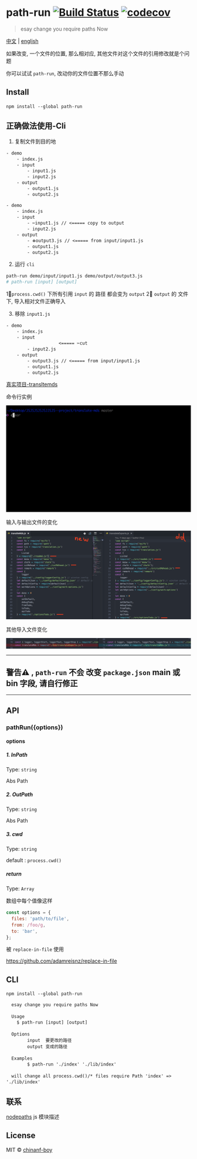 # path-run [![Build Status](https://travis-ci.org/chinanf-boy/Path-run.svg?branch=master)](https://travis-ci.org/chinanf-boy/Path-run) [![codecov](https://codecov.io/gh/chinanf-boy/Path-run/badge.svg?branch=master)](https://codecov.io/gh/chinanf-boy/Path-run?branch=master)

> esay change you require paths Now

[中文](./readme.md) | [english](./readme.en.md)

如果改变, 一个文件的位置, 那么相对应, 其他文件对这个文件的引用修改就是个问题

你可以试试 `path-run`, 改动你的文件位置不那么手动

## Install

```
npm install --global path-run
```

## 正确做法使用-Cli

1. 复制文件到目的地

```
- demo
	- index.js
	- input
		- input1.js
		- input2.js
	- output
		- output1.js
		- output2.js
```

```
- demo
	- index.js
	- input
		- ✂️input1.js // <===== copy to output
		- input2.js
	- output
		- ➕output3.js // <===== from input/input1.js
		- output1.js
		- output2.js
```

2. 运行 `cli`


``` bash
path-run demo/input/input1.js demo/output/output3.js
# path-run [input] [output]

```

1⃣️`process.cwd()` 下所有引用 `input` 的 路径 都会变为 `output`
2⃣️ `output` 的 文件 下, 导入相对文件正确导入



3. 移除 `input1.js`

```
- demo
	- index.js
	- input
					<===== ✂️cut
		- input2.js
	- output
		- output3.js // <===== from input/input1.js
		- output1.js
		- output2.js
```

[真实项目-transltemds](https://github.com/chinanf-boy/translate-mds)

命令行实例

![demo-cli-show](./demo-show/demo.gif)

输入与输出文件的变化

![inpath-diff-outpath](./demo-show/diff.png)

其他导入文件变化

![index-diff](./demo-show/index-diff.png)


---

## 警告⚠️ , `path-run` 不会 改变 `package.json` main 或 bin 字段, 请自行修正

---


## API

### pathRun({options})

#### options

##### 1. InPath

Type: `string`

Abs Path

##### 2. OutPath

Type: `string`

Abs Path
##### 3. cwd

Type: `string`

default : `process.cwd()`

##### return

Type: `Array`

数组中每个值像这样

``` js
const options = {
  files: 'path/to/file',
  from: /foo/g,
  to: 'bar',
};
```

被 `replace-in-file` 使用

https://github.com/adamreisnz/replace-in-file


## CLI

```
npm install --global path-run
```

```
  esay change you require paths Now

  Usage
    $ path-run [input] [output]

  Options
        input  要更改的路径
        output 变成的路径

  Examples
        $ path-run './index' './lib/index'

  will change all process.cwd()/* files require Path 'index' => './lib/index'
```

## 联系

[nodepaths](https://github.com/chinanf-boy/NodePath) js 模块描述

## License

MIT © [chinanf-boy](http://llever.com)
